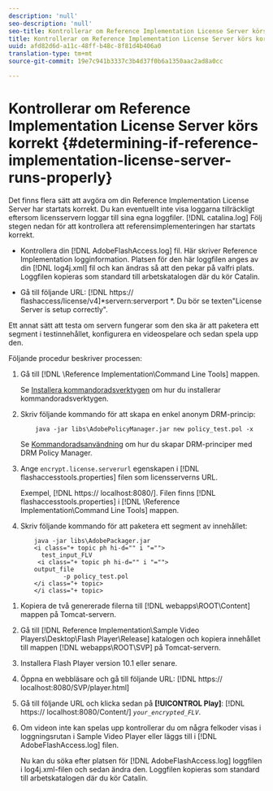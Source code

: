 ```yaml
---
description: 'null'
seo-description: 'null'
seo-title: Kontrollerar om Reference Implementation License Server körs korrekt
title: Kontrollerar om Reference Implementation License Server körs korrekt
uuid: afd82d6d-a11c-48ff-b48c-8f81d4b406a0
translation-type: tm+mt
source-git-commit: 19e7c941b3337c3b4d37f0b6a1350aac2ad8a0cc

---
```



# Kontrollerar om Reference Implementation License Server körs korrekt {#determining-if-reference-implementation-license-server-runs-properly}

Det finns flera sätt att avgöra om din Reference Implementation License Server har startats korrekt. Du kan eventuellt inte visa loggarna tillräckligt eftersom licensservern loggar till sina egna loggfiler. [!DNL catalina.log] Följ stegen nedan för att kontrollera att referensimplementeringen har startats korrekt.

* Kontrollera din [!DNL AdobeFlashAccess.log] fil. Här skriver Reference Implementation logginformation. Platsen för den här loggfilen anges av din [!DNL log4j.xml] fil och kan ändras så att den pekar på valfri plats. Loggfilen kopieras som standard till arbetskatalogen där du kör Catalin.

* Gå till följande URL: [!DNL https:// flashaccess/license/v4]*servern:serverport *. Du bör se texten&quot;License Server is setup correctly&quot;.

Ett annat sätt att testa om servern fungerar som den ska är att paketera ett segment i testinnehållet, konfigurera en videospelare och sedan spela upp den.

Följande procedur beskriver processen:

1. Gå till [!DNL \Reference Implementation\Command Line Tools] mappen.

   Se [Installera kommandoradsverktygen](../drm-reference-implementations/command-line-tools/install-command-line-tools.md) om hur du installerar kommandoradsverktygen.

1. Skriv följande kommando för att skapa en enkel anonym DRM-princip:

   ```
       java -jar libs\AdobePolicyManager.jar new policy_test.pol -x
   ```

   Se [Kommandoradsanvändning](../drm-reference-implementations/command-line-tools/configure-command-line-tools/policy-manager/policy-manager-command-line-usage.md) om hur du skapar DRM-principer med DRM Policy Manager.

1. Ange `encrypt.license.serverurl` egenskapen i [!DNL flashaccesstools.properties] filen som licensserverns URL.

   Exempel, [!DNL https:// localhost:8080/]. Filen finns [!DNL flashaccesstools.properties] i [!DNL \Reference Implementation\Command Line Tools] mappen.

1. Skriv följande kommando för att paketera ett segment av innehållet:

```
       java -jar libs\AdobePackager.jar  
       <i class="+ topic ph hi-d="" i "="">
         test_input_FLV  
        <i class="+ topic ph hi-d="" i "="">
       output_file  
               -p policy_test.pol 
       </i class="+ topic> 
       </i class="+ topic>
```

1. Kopiera de två genererade filerna till [!DNL webapps\ROOT\Content] mappen på Tomcat-servern.
1. Gå till [!DNL Reference Implementation\Sample Video Players\Desktop\Flash Player\Release] katalogen och kopiera innehållet till mappen [!DNL webapps\ROOT\SVP\] på Tomcat-servern.

1. Installera Flash Player version 10.1 eller senare.
1. Öppna en webbläsare och gå till följande URL: [!DNL        https:// localhost:8080/SVP/player.html]

1. Gå till följande URL och klicka sedan på **[!UICONTROL Play]**: [!DNL https:// localhost:8080/Content/] *`your_encrypted_FLV`*.

1. Om videon inte kan spelas upp kontrollerar du om några felkoder visas i loggningsrutan i Sample Video Player eller läggs till i [!DNL AdobeFlashAccess.log] filen.

   Nu kan du söka efter platsen för [!DNL AdobeFlashAccess.log] loggfilen i log4j.xml-filen och sedan ändra den. Loggfilen kopieras som standard till arbetskatalogen där du kör Catalin.

